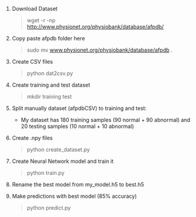 1. Download Dataset
    > wget -r -np http://www.physionet.org/physiobank/database/afpdb/

2. Copy paste afpdb folder here 
    > sudo mv www.physionet.org/physiobank/database/afpdb .

3. Create CSV files 
    > python dat2csv.py

4. Create training and test dataset
    > mkdir training test

5. Split manually dataset (afpdbCSV) to training and test:
    * My dataset has 180 training samples (90 normal + 90 abnormal) and   20 testing samples (10 normal + 10 abnormal)

6. Create .npy files 
    >  python create_dataset.py

7. Create Neural Network model and train it 
    > python train.py

8. Rename the best model from my_model.h5 to best.h5

9. Make predictions with best model (85% accuracy)
    > python predict.py